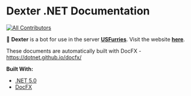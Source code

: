 # Dexter .NET Documentation

[![All Contributors](https://img.shields.io/badge/All_Contributors-1-default.svg?style=flat&logo=github)](https://github.com/Frostrix/DexterDocumentation)&nbsp;

💙 **Dexter** is a bot for use in the server [**USFurries**](https://discord.gg/USFurries). Visit the website [**here**](https://us-furries.com).

These documents are automatically built with DocFX - https://dotnet.github.io/docfx/

**Built With:**
- [.NET 5.0](https://dotnet.microsoft.com/download/dotnet/5.0)
- [DocFX](https://dotnet.github.io/docfx/)
